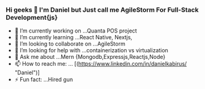 ### Hi geeks 👋 I'm Daniel but Just call me AgileStorm For Full-Stack Development{js}



- 🔭 I’m currently working on ...Quanta POS project
- 🌱 I’m currently learning ...React Native, Nextjs, 
- 👯 I’m looking to collaborate on ...AgileStorm
- 🤔 I’m looking for help with ...containerization vs virtualization
- 💬 Ask me about ...Mern {Mongodb,Expressjs,Reactjs,Node}
- 📫 How to reach me: ... [(https://www.linkedin.com/in/danielkabirus/ "Daniel")]
- ⚡ Fun fact: ...Hired gun

